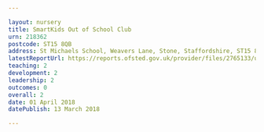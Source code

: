 ```yaml
---

layout: nursery
title: SmartKids Out of School Club
urn: 218362
postcode: ST15 8QB
address: St Michaels School, Weavers Lane, Stone, Staffordshire, ST15 8QB
latestReportUrl: https://reports.ofsted.gov.uk/provider/files/2765133/urn/218362.pdf
teaching: 2
development: 2
leadership: 2
outcomes: 0
overall: 2
date: 01 April 2018 
datePublish: 13 March 2018

---
```

